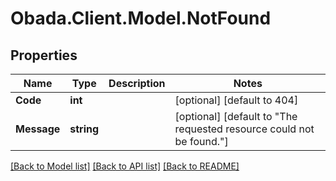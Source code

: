 
# Obada.Client.Model.NotFound

## Properties

Name | Type | Description | Notes
------------ | ------------- | ------------- | -------------
**Code** | **int** |  | [optional] [default to 404]
**Message** | **string** |  | [optional] [default to "The requested resource could not be found."]

[[Back to Model list]](../README.md#documentation-for-models)
[[Back to API list]](../README.md#documentation-for-api-endpoints)
[[Back to README]](../README.md)


